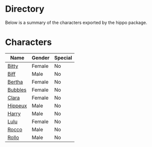 # Directory
Below is a summary of the characters exported by the hippo package.
# Characters
|Name|Gender|Special|
|---|---|---|
|[Bitty](./character/hippo/bitty.go)|Female|No|
|[Biff](./character/hippo/biff.go)|Male|No|
|[Bertha](./character/hippo/bertha.go)|Female|No|
|[Bubbles](./character/hippo/bubbles.go)|Female|No|
|[Clara](./character/hippo/clara.go)|Female|No|
|[Hippeux](./character/hippo/hippeux.go)|Male|No|
|[Harry](./character/hippo/harry.go)|Male|No|
|[Lulu](./character/hippo/lulu.go)|Female|No|
|[Rocco](./character/hippo/rocco.go)|Male|No|
|[Rollo](./character/hippo/rollo.go)|Male|No|
